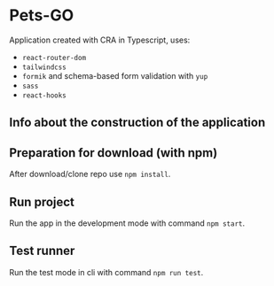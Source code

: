# Pets-GO

Application created with CRA in Typescript, uses:
- `react-router-dom`
- `tailwindcss`
- `formik` and schema-based form validation with `yup`
- `sass`
- `react-hooks`

## Info about the construction of the application


## Preparation for download (with npm)

After download/clone repo use `npm install`.

## Run project

Run the app in the development mode with command `npm start`.

## Test runner

Run the test mode in cli with command `npm run test`.
